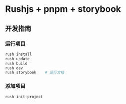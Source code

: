 # Rushjs + pnpm + storybook

## 开发指南

### 运行项目

```bash
rush install 
rush update
rush build
rush dev
rush storybook    # 运行文档
```

### 添加项目

```bash
rush init-project
```

